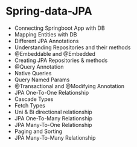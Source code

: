 # Spring-data-JPA
- Connecting Springboot App with DB
- Mapping Entities with DB
- Different JPA Annotations
- Understanding Repositories and their methods
- @Embeddable and @Embedded
- Creating JPA Repositories & methods
- @Query Annotation
- Native Queries
- Query Named Params
- @Transactional and @Modifying Annotation
- JPA One-To-One Relationship
- Cascade Types
- Fetch Types
- Uni & Bi directional relationship
- JPA One-To-Many Relationship
- JPA Many-To-One Relationship
- Paging and Sorting
- JPA Many-To-Many Relationship